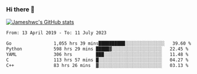 ### Hi there 👋

[![Jameshwc's GitHub stats](https://github-readme-stats.vercel.app/api?username=jameshwc)](https://github.com/anuraghazra/github-readme-stats)

<!--START_SECTION:waka-->

```txt
From: 13 April 2019 - To: 11 July 2023

Go                1,055 hrs 39 mins██████████░░░░░░░░░░░░░░░   39.60 %
Python            598 hrs 29 mins █████▓░░░░░░░░░░░░░░░░░░░   22.45 %
YAML              306 hrs         ███░░░░░░░░░░░░░░░░░░░░░░   11.48 %
C                 113 hrs 57 mins █░░░░░░░░░░░░░░░░░░░░░░░░   04.27 %
C++               83 hrs 26 mins  ▓░░░░░░░░░░░░░░░░░░░░░░░░   03.13 %
```

<!--END_SECTION:waka-->